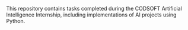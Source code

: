 This repository contains tasks completed during the CODSOFT Artificial Intelligence Internship, including implementations of AI projects using Python.
